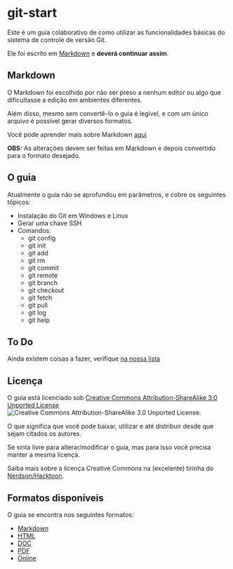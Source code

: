 # git-start

Este é um guia colaborativo de como utilizar as funcionalidades básicas do sistema de controle de versão Git.

Ele foi escrito em [Markdown](http://daringfireball.net/projects/markdown/) e **deverá continuar assim**.


## Markdown

O Markdown foi escolhido por não ser preso a nenhum editor ou algo que dificultasse a edição em ambientes diferentes.

Além disso, mesmo sem convertê-lo o guia é legível, e com um único arquivo é possível gerar diversos formatos.

Você pode aprender mais sobre Markdown [aqui](http://markable.in/file/aa191728-9dc7-11e1-91c7-984be164924a/)

**OBS:** As alterações devem ser feitas em Markdown e depois convertido para o formato desejado.


## O guia

Atualmente o guia não se aprofundou em parâmetros, e cobre os seguintes tópicos:

* Instalação do Git em Windows e Linux
* Gerar uma chave SSH
* Comandos:
    * git config
    * git init
    * git add
    * git rm
    * git commit
    * git remote
    * git branch
    * git checkout
    * git fetch
    * git pull
    * git log
    * git help


## To Do

Ainda existem coisas a fazer, verifique [na nossa lista](https://github.com/fadamiao/git-start/issues?state=open)


## Licença

O guia está licenciado sob [Creative Commons Attribution-ShareAlike 3.0 Unported License](http://creativecommons.org/licenses/by-sa/3.0/deed.en_US) ![Creative Commons Attribution-ShareAlike 3.0 Unported License](http://i.creativecommons.org/l/by-sa/3.0/88x31.png).

O que significa que você pode baixar, utilizar e até distribuir desde que sejam citados os autores.

Se sinta livre para alterar/modificar o guia, mas para isso você precisa manter a mesma licença.

Saiba mais sobre a licença Creative Commons na (excelente) tirinha do [Nerdson/Hacktoon](http://labs.hacktoon.com/docs/creative-commons/).


## Formatos disponíveis

O guia se encontra nos seguintes formatos:

* [Markdown](https://raw.github.com/fadamiao/git-start/master/git-start.md)
* [HTML](https://raw.github.com/fadamiao/git-start/master/git-start.html)
* [DOC](https://raw.github.com/fadamiao/git-start/master/git-start.doc)
* [PDF](https://raw.github.com/fadamiao/git-start/master/git-start.pdf)
* [Online](http://fadamiao.github.io/git-start)
